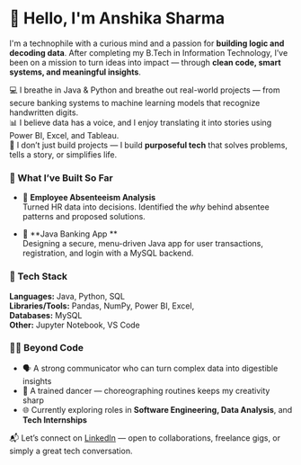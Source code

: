 # 👋 Hello, I'm Anshika Sharma

I'm a technophile with a curious mind and a passion for **building logic and decoding data**. After completing my B.Tech in Information Technology, I’ve been on a mission to turn ideas into impact — through **clean code, smart systems, and meaningful insights**.

💻 I breathe in Java & Python and breathe out real-world projects — from secure banking systems to machine learning models that recognize handwritten digits.  
📊 I believe data has a voice, and I enjoy translating it into stories using Power BI, Excel, and Tableau.  
🧠 I don’t just build projects — I build **purposeful tech** that solves problems, tells a story, or simplifies life.



### 🚀 What I’ve Built So Far

- 👥 **Employee Absenteeism Analysis**  
  Turned HR data into decisions. Identified the *why* behind absentee patterns and proposed solutions.

- 🏦 **Java Banking App **  
  Designing a secure, menu-driven Java app for user transactions, registration, and login with a MySQL backend.


### 🧰 Tech Stack

**Languages:** Java, Python, SQL  
**Libraries/Tools:** Pandas, NumPy, Power BI, Excel,  
**Databases:** MySQL  
**Other:** Jupyter Notebook, VS Code


### 👩‍💼 Beyond Code

- 🗣 A strong communicator who can turn complex data into digestible insights  
- 💃 A trained dancer — choreographing routines keeps my creativity sharp  
- 🌐 Currently exploring roles in **Software Engineering, Data Analysis**, and **Tech Internships**


📬 Let’s connect on [LinkedIn](https://www.linkedin.com/in/anshika-sharmaa/) — open to collaborations, freelance gigs, or simply a great tech conversation.


